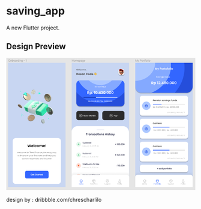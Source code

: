 # saving_app

A new Flutter project.

## Design Preview
![Desain View](ss-savingApp.png)

design by : dribbble.com/chrescharlilo
